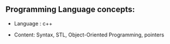 ## Programming Language concepts:

* Language : c++
 - Content: Syntax, STL, Object-Oriented Programming, pointers